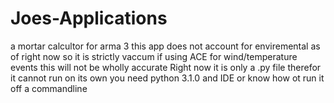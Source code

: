 # Joes-Applications
a mortar calcultor for arma 3
this app does not account for enviremental as of right now so it is strictly vaccum if using ACE for wind/temperature events this will not be wholly accurate
Right now it is only a .py file therefor it cannot run on its own you need python 3.1.0 and IDE or know how ot run it off a commandline
